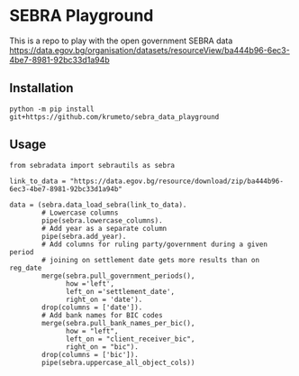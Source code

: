 # SEBRA Playground
This is a repo to play with the open government SEBRA data https://data.egov.bg/organisation/datasets/resourceView/ba444b96-6ec3-4be7-8981-92bc33d1a94b

## Installation

`python -m pip install git+https://github.com/krumeto/sebra_data_playground`

## Usage

```
from sebradata import sebrautils as sebra

link_to_data = "https://data.egov.bg/resource/download/zip/ba444b96-6ec3-4be7-8981-92bc33d1a94b"

data = (sebra.data_load_sebra(link_to_data).
        # Lowercase columns
        pipe(sebra.lowercase_columns).
        # Add year as a separate column
        pipe(sebra.add_year).
        # Add columns for ruling party/government during a given period
        # joining on settlement date gets more results than on reg_date
        merge(sebra.pull_government_periods(), 
              how ='left',
              left_on ='settlement_date',
              right_on = 'date').
        drop(columns = ['date']).
        # Add bank names for BIC codes
        merge(sebra.pull_bank_names_per_bic(),
              how = "left",
              left_on = "client_receiver_bic",
              right_on = "bic").
        drop(columns = ['bic']).
        pipe(sebra.uppercase_all_object_cols))
```

